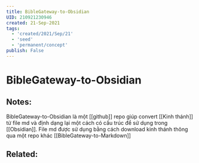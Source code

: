 ```yaml
---
title: BibleGateway-to-Obsidian
UID: 210921230946
created: 21-Sep-2021
tags:
  - 'created/2021/Sep/21'
  - 'seed'
  - 'permanent/concept'
publish: False
---
```

# BibleGateway-to-Obsidian

## Notes:
BibleGateway-to-Obsidian là một [[github]] repo giúp convert [[Kinh thánh]] từ file md và định dạng lại một cách có cấu trúc để sử dụng trong [[Obsidian]]. File md được sử dụng bằng cách download kinh thánh thông qua một repo khác [[BibleGateway-to-Markdown]]

## Related:

